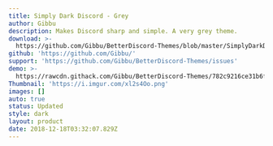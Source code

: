 ```yaml
---
title: Simply Dark Discord - Grey
author: Gibbu
description: Makes Discord sharp and simple. A very grey theme.
download: >-
  https://github.com/Gibbu/BetterDiscord-Themes/blob/master/SimplyDarkDiscord/SimplyDarkDiscord-Grey.theme.css
github: 'https://github.com/Gibbu/'
support: 'https://github.com/Gibbu/BetterDiscord-Themes/issues'
demo: >-
  https://rawcdn.githack.com/Gibbu/BetterDiscord-Themes/782c9216ce31b6f65767adc9cfbc6bb0200cc372/SimplyDarkDiscord/SimplyDarkDiscord-Grey.theme.css
Thumbnail: 'https://i.imgur.com/xl2s4Oo.png'
images: []
auto: true
status: Updated
style: dark
layout: product
date: 2018-12-18T03:32:07.829Z
---
```



